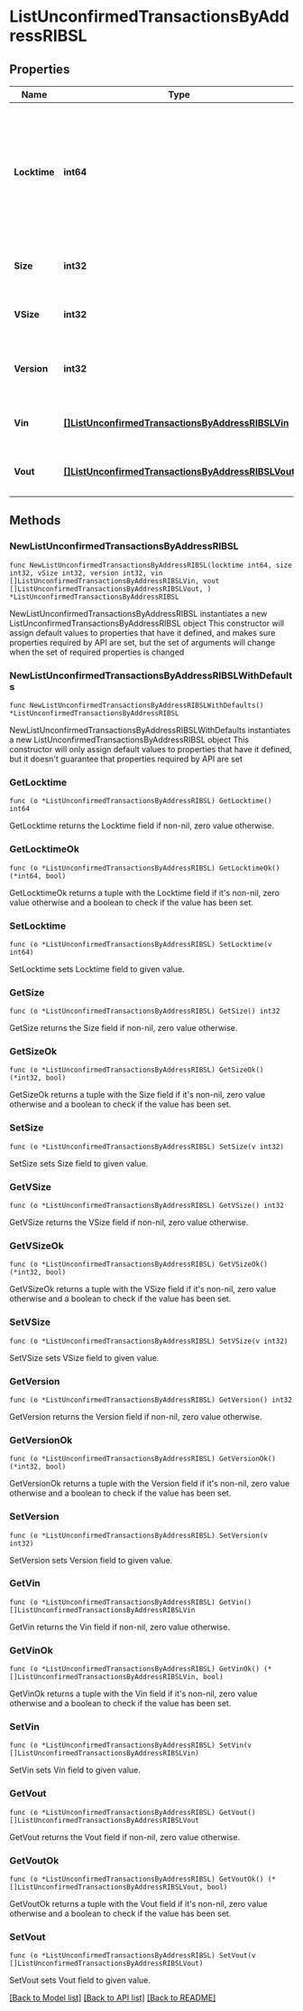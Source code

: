# ListUnconfirmedTransactionsByAddressRIBSL

## Properties

Name | Type | Description | Notes
------------ | ------------- | ------------- | -------------
**Locktime** | **int64** | Represents the locktime on the transaction on the specific blockchain, i.e. the blockheight at which the transaction is valid. | 
**Size** | **int32** | Represents the total size of this transaction. | 
**VSize** | **int32** | Represents the virtual size of this transaction. | 
**Version** | **int32** | Represents the transaction&#39;s version number. | 
**Vin** | [**[]ListUnconfirmedTransactionsByAddressRIBSLVin**](ListUnconfirmedTransactionsByAddressRIBSLVin.md) | Represents the transaction inputs. | 
**Vout** | [**[]ListUnconfirmedTransactionsByAddressRIBSLVout**](ListUnconfirmedTransactionsByAddressRIBSLVout.md) | Represents the transaction outputs. | 

## Methods

### NewListUnconfirmedTransactionsByAddressRIBSL

`func NewListUnconfirmedTransactionsByAddressRIBSL(locktime int64, size int32, vSize int32, version int32, vin []ListUnconfirmedTransactionsByAddressRIBSLVin, vout []ListUnconfirmedTransactionsByAddressRIBSLVout, ) *ListUnconfirmedTransactionsByAddressRIBSL`

NewListUnconfirmedTransactionsByAddressRIBSL instantiates a new ListUnconfirmedTransactionsByAddressRIBSL object
This constructor will assign default values to properties that have it defined,
and makes sure properties required by API are set, but the set of arguments
will change when the set of required properties is changed

### NewListUnconfirmedTransactionsByAddressRIBSLWithDefaults

`func NewListUnconfirmedTransactionsByAddressRIBSLWithDefaults() *ListUnconfirmedTransactionsByAddressRIBSL`

NewListUnconfirmedTransactionsByAddressRIBSLWithDefaults instantiates a new ListUnconfirmedTransactionsByAddressRIBSL object
This constructor will only assign default values to properties that have it defined,
but it doesn't guarantee that properties required by API are set

### GetLocktime

`func (o *ListUnconfirmedTransactionsByAddressRIBSL) GetLocktime() int64`

GetLocktime returns the Locktime field if non-nil, zero value otherwise.

### GetLocktimeOk

`func (o *ListUnconfirmedTransactionsByAddressRIBSL) GetLocktimeOk() (*int64, bool)`

GetLocktimeOk returns a tuple with the Locktime field if it's non-nil, zero value otherwise
and a boolean to check if the value has been set.

### SetLocktime

`func (o *ListUnconfirmedTransactionsByAddressRIBSL) SetLocktime(v int64)`

SetLocktime sets Locktime field to given value.


### GetSize

`func (o *ListUnconfirmedTransactionsByAddressRIBSL) GetSize() int32`

GetSize returns the Size field if non-nil, zero value otherwise.

### GetSizeOk

`func (o *ListUnconfirmedTransactionsByAddressRIBSL) GetSizeOk() (*int32, bool)`

GetSizeOk returns a tuple with the Size field if it's non-nil, zero value otherwise
and a boolean to check if the value has been set.

### SetSize

`func (o *ListUnconfirmedTransactionsByAddressRIBSL) SetSize(v int32)`

SetSize sets Size field to given value.


### GetVSize

`func (o *ListUnconfirmedTransactionsByAddressRIBSL) GetVSize() int32`

GetVSize returns the VSize field if non-nil, zero value otherwise.

### GetVSizeOk

`func (o *ListUnconfirmedTransactionsByAddressRIBSL) GetVSizeOk() (*int32, bool)`

GetVSizeOk returns a tuple with the VSize field if it's non-nil, zero value otherwise
and a boolean to check if the value has been set.

### SetVSize

`func (o *ListUnconfirmedTransactionsByAddressRIBSL) SetVSize(v int32)`

SetVSize sets VSize field to given value.


### GetVersion

`func (o *ListUnconfirmedTransactionsByAddressRIBSL) GetVersion() int32`

GetVersion returns the Version field if non-nil, zero value otherwise.

### GetVersionOk

`func (o *ListUnconfirmedTransactionsByAddressRIBSL) GetVersionOk() (*int32, bool)`

GetVersionOk returns a tuple with the Version field if it's non-nil, zero value otherwise
and a boolean to check if the value has been set.

### SetVersion

`func (o *ListUnconfirmedTransactionsByAddressRIBSL) SetVersion(v int32)`

SetVersion sets Version field to given value.


### GetVin

`func (o *ListUnconfirmedTransactionsByAddressRIBSL) GetVin() []ListUnconfirmedTransactionsByAddressRIBSLVin`

GetVin returns the Vin field if non-nil, zero value otherwise.

### GetVinOk

`func (o *ListUnconfirmedTransactionsByAddressRIBSL) GetVinOk() (*[]ListUnconfirmedTransactionsByAddressRIBSLVin, bool)`

GetVinOk returns a tuple with the Vin field if it's non-nil, zero value otherwise
and a boolean to check if the value has been set.

### SetVin

`func (o *ListUnconfirmedTransactionsByAddressRIBSL) SetVin(v []ListUnconfirmedTransactionsByAddressRIBSLVin)`

SetVin sets Vin field to given value.


### GetVout

`func (o *ListUnconfirmedTransactionsByAddressRIBSL) GetVout() []ListUnconfirmedTransactionsByAddressRIBSLVout`

GetVout returns the Vout field if non-nil, zero value otherwise.

### GetVoutOk

`func (o *ListUnconfirmedTransactionsByAddressRIBSL) GetVoutOk() (*[]ListUnconfirmedTransactionsByAddressRIBSLVout, bool)`

GetVoutOk returns a tuple with the Vout field if it's non-nil, zero value otherwise
and a boolean to check if the value has been set.

### SetVout

`func (o *ListUnconfirmedTransactionsByAddressRIBSL) SetVout(v []ListUnconfirmedTransactionsByAddressRIBSLVout)`

SetVout sets Vout field to given value.



[[Back to Model list]](../README.md#documentation-for-models) [[Back to API list]](../README.md#documentation-for-api-endpoints) [[Back to README]](../README.md)


